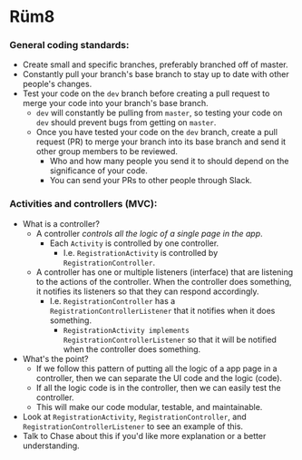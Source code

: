 # Rüm8

### General coding standards:
- Create small and specific branches, preferably branched off of master.
- Constantly pull your branch's base branch to stay up to date with other people's changes.
- Test your code on the `dev` branch before creating a pull request to merge your code into your branch's base branch.
  - `dev` will constantly be pulling from `master`, so testing your code on `dev` should prevent bugs from getting on `master`.
  - Once you have tested your code on the `dev` branch, create a pull request (PR) to merge your branch into its base branch and send it other group members to be reviewed.
    - Who and how many people you send it to should depend on the significance of your code.
    - You can send your PRs to other people through Slack.
  
### Activities and controllers (MVC):
- What is a controller?
  - A controller _controls all the logic of a single page in the app_.
    - Each `Activity` is controlled by one controller.
      - I.e. `RegistrationActivity` is controlled by `RegistrationController`.
  - A controller has one or multiple listeners (interface) that are listening to the actions of the controller. When the controller does something, it notifies its listeners so that they can respond accordingly.
    - I.e. `RegistrationController` has a `RegistrationControllerListener` that it notifies when it does something.
      - `RegistrationActivity implements RegistrationControllerListener` so that it will be notified when the controller does something.
- What's the point?
  - If we follow this pattern of putting all the logic of a app page in a controller, then we can separate the UI code and the logic (code).
  - If all the logic code is in the controller, then we can easily test the controller.
  - This will make our code modular, testable, and maintainable.
- Look at `RegistrationActivity`, `RegistrationController`, and `RegistrationControllerListener` to see an example of this.
- Talk to Chase about this if you'd like more explanation or a better understanding.

